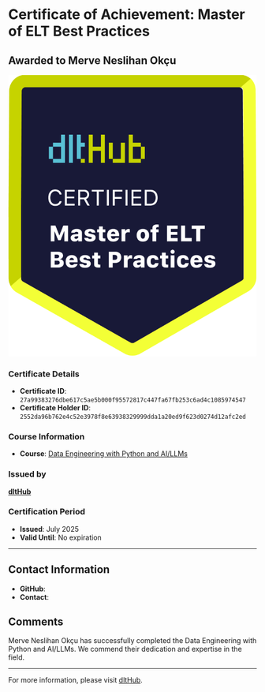 
# Certificate of Achievement: Master of ELT Best Practices

## Awarded to **Merve Neslihan Okçu**

![Course Image](../badges/dlt_master_elt_best_practices_badge.png)

### Certificate Details
- **Certificate ID**: `27a99383276dbe617c5ae5b000f95572817c447fa67fb253c6ad4c1085974547`
- **Certificate Holder ID**: `2552da96b762e4c52e3978f8e63938329999dda1a20ed9f623d0274d12afc2ed`

### Course Information
- **Course**: [Data Engineering with Python and AI/LLMs](https://www.youtube.com/watch?v=T23Bs75F7ZQ)

### Issued by
[**dltHub**](https://dlthub.com/) 

### Certification Period
- **Issued**: July 2025
- **Valid Until**: No expiration

---

## Contact Information
- **GitHub**: 
- **Contact**: 

## Comments
Merve Neslihan Okçu has successfully completed the Data Engineering with Python and AI/LLMs. We commend their dedication and expertise in the field.

---

For more information, please visit [dltHub](https://dlthub.com/).
    